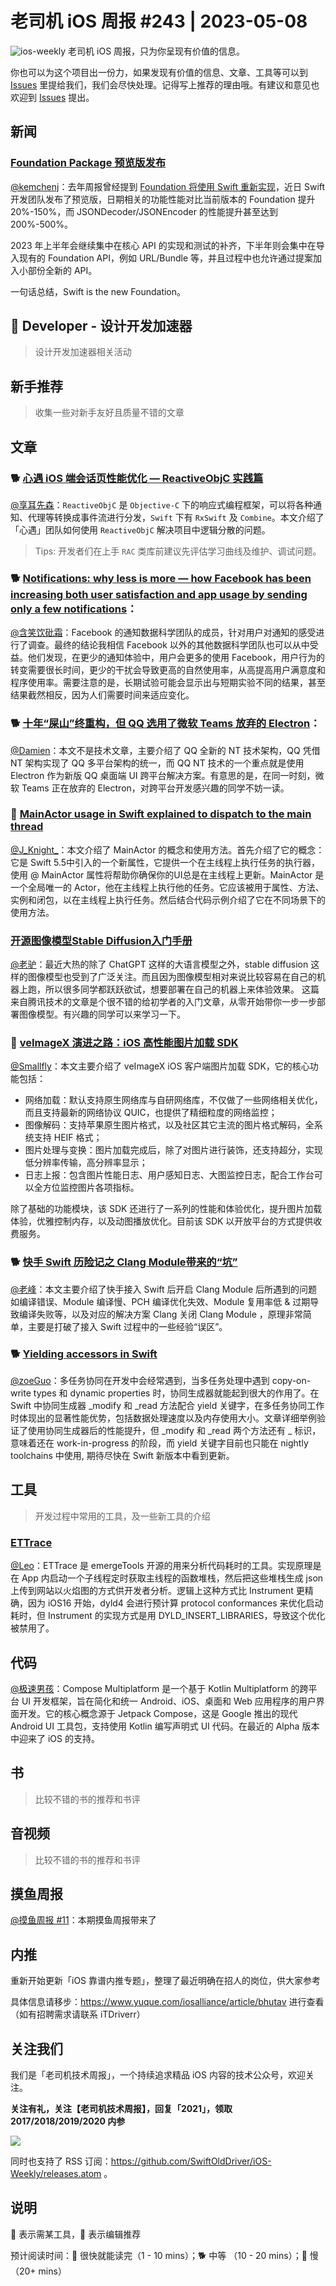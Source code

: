 # 老司机 iOS 周报 #243 | 2023-05-08

![ios-weekly](https://github.com/SwiftOldDriver/iOS-Weekly/blob/master/assets/ios-weekly.png?raw=true)
老司机 iOS 周报，只为你呈现有价值的信息。

你也可以为这个项目出一份力，如果发现有价值的信息、文章、工具等可以到 [Issues](https://github.com/SwiftOldDriver/iOS-Weekly/issues) 里提给我们，我们会尽快处理。记得写上推荐的理由哦。有建议和意见也欢迎到 [Issues](https://github.com/SwiftOldDriver/iOS-Weekly/issues) 提出。

## 新闻

### [Foundation Package 预览版发布](https://www.swift.org/blog/foundation-preview-now-available/)

[@kemchenj](https://kemchenj.github.io/)：去年周报曾经提到 [Foundation 将使用 Swift 重新实现](https://github.com/SwiftOldDriver/iOS-Weekly/blob/9f5f9487a469fd33d0c39f3434107f77987946c0/Reports/2022/%23227-2022.12.12.md?plain=1#L10)，近日 Swift 开发团队发布了预览版，日期相关的功能性能对比当前版本的 Foundation 提升 20%-150%，而 JSONDecoder/JSONEncoder 的性能提升甚至达到 200%-500%。

2023 年上半年会继续集中在核心 API 的实现和测试的补齐，下半年则会集中在导入现有的 Foundation API，例如 URL/Bundle 等，并且过程中也允许通过提案加入小部份全新的 API。

一句话总结，Swift is the new Foundation。

##  Developer - 设计开发加速器

> 设计开发加速器相关活动

## 新手推荐

> 收集一些对新手友好且质量不错的文章

## 文章

### 🐕 [心遇 iOS 端会话页性能优化 — ReactiveObjC 实践篇](https://mp.weixin.qq.com/s/_nYM42vgSEqlJuoMlPdCUw)

[@享耳先森](https://github.com/iblacksun)：`ReactiveObjC` 是 `Objective-C` 下的响应式编程框架，可以将各种通知、代理等转换成事件流进行分发，`Swift` 下有 `RxSwift` 及 `Combine`。本文介绍了「心遇」团队如何使用 `ReactiveObjC` 解决项目中逻辑分散的问题。

> Tips: 开发者们在上手  `RAC` 类库前建议先评估学习曲线及维护、调试问题。

### 🐕 [Notifications: why less is more — how Facebook has been increasing both user satisfaction and app usage by sending only a few notifications](https://medium.com/@AnalyticsAtMeta/notifications-why-less-is-more-how-facebook-has-been-increasing-both-user-satisfaction-and-app-9463f7325e7d)：

[@含笑饮砒霜](https://weibo.com/chinafishnews/)：Facebook 的通知数据科学团队的成员，针对用户对通知的感受进行了调查。最终的结论我相信 Facebook 以外的其他数据科学团队也可以从中受益。他们发现，在更少的通知体验中，用户会更多的使用 Facebook，用户行为的转变需要很长时间，更少的干扰会导致更高的自然使用率，从高提高用户满意度和程序使用率。需要注意的是，长期试验可能会显示出与短期实验不同的结果，甚至结果截然相反，因为人们需要时间来适应变化。


### 🐕 [十年“屎山”终重构，但 QQ 选用了微软 Teams 放弃的 Electron](https://mp.weixin.qq.com/s/f6M1w2kX0jhYgasIWwsawg)：

[@Damien](https://github.com/ZengyiMa)：本文不是技术文章，主要介绍了 QQ 全新的 NT 技术架构，QQ 凭借 NT 架构实现了 QQ 多平台架构的统一，而 QQ NT 技术的一个重点就是使用 Electron 作为新版 QQ 桌面端 UI 跨平台解决方案。有意思的是，在同一时刻，微软 Teams 正在放弃的 Electron，对跨平台开发感兴趣的同学不妨一读。

### 🐎 [MainActor usage in Swift explained to dispatch to the main thread](https://www.avanderlee.com/swift/mainactor-dispatch-main-thread/)

[@J_Knight_](https://github.com/knightsj)：本文介绍了 MainActor 的概念和使用方法。首先介绍了它的概念：它是 Swift 5.5中引入的一个新属性，它提供一个在主线程上执行任务的执行器，使用 @ MainActor 属性将帮助你确保你的UI总是在主线程上更新。MainActor 是一个全局唯一的 Actor，他在主线程上执行他的任务。它应该被用于属性、方法、实例和闭包，以在主线程上执行任务。然后结合代码示例介绍了它在不同场景下的使用方法。


### [开源图像模型Stable Diffusion入门手册](https://mp.weixin.qq.com/s/8czNX-pXyOeFDFhs2fo7HA)

[@老驴](https://weibo.com/u/6090610445)：最近大热的除了 ChatGPT 这样的大语言模型之外，stable diffusion 这样的图像模型也受到了广泛关注。而且因为图像模型相对来说比较容易在自己的机器上跑，所以很多同学都跃跃欲试，想要部署在自己的机器上来体验效果。 这篇来自腾讯技术的文章是个很不错的给初学者的入门文章，从零开始带你一步一步部署图像模型。有兴趣的同学可以来学习一下。

### 🐎 [veImageX 演进之路：iOS 高性能图片加载 SDK](https://mp.weixin.qq.com/s/JClQbL9D3PftGuw2H_KXXw)

[@Smallfly](https://github.com/iostalks)：本文主要介绍了 veImageX iOS 客户端图片加载 SDK，它的核心功能包括：

- 网络加载：默认支持原生网络库与自研网络库，不仅做了一些网络相关优化，而且支持最新的网络协议 QUIC，也提供了精细粒度的网络监控；
- 图像解码：支持苹果原生图片格式，以及社区其它主流的图片格式解码，全系统支持 HEIF 格式；
- 图片处理与变换：图片加载完成后，除了对图片进行装饰，还支持超分，实现低分辨率传输，高分辨率显示；
- 日志上报：包含图片性能日志、用户感知日志、大图监控日志，配合工作台可以全方位监控图片各项指标。

除了基础的功能模块，该 SDK 还进行了一系列的性能和体验优化，提升图片加载体验，优雅控制内存，以及动图播放优化。目前该 SDK 以开放平台的方式提供收费服务。

### 🐕 [快手 Swift 历险记之 Clang Module带来的“坑”](https://mp.weixin.qq.com/s/RarmJgRWiINE87feMAMaaA)

[@老峰](https://github.com/Gesantung)：本文主要介绍了快手接入 Swift 后开启 Clang Module 后所遇到的问题如编译错误、Module 编译慢、PCH 编译优化失效、Module 复用率低 & 过期导致编译失败等，以及对应的解决方案 Clang 关闭 Clang Module ，原理非常简单，主要是打破了接入 Swift 过程中的一些经验“误区”。

### 🐕  [Yielding accessors in Swift](https://trycombine.com/posts/swift-read-modify-coroutines/)

[@zoeGuo](https://github.com/zoeGuo)：多任务协同在开发中会经常遇到，当多任务处理中遇到 copy-on-write types 和 dynamic properties 时，协同生成器就能起到很大的作用了。在 Swift 中协同生成器 _modify 和 _read 方法配合 yield 关键字，在多任务协同工作时体现出的显著性能优势，包括数据处理速度以及内存使用大小。文章详细举例验证了使用协同生成器后的性能提升，但 _modify 和 _read 两个方法还有 _ 标识，意味着还在 work-in-progress 的阶段，而 yield 关键字目前也只能在 nightly toolchains 中使用, 期待尽快在 Swift 新版本中看到更新。

## 工具

> 开发过程中常用的工具，及一些新工具的介绍

### [ETTrace](https://github.com/emergeTools/ettrace)

[@Leo](https://github.com/leomobiledeveloper)：ETTrace 是 emergeTools 开源的用来分析代码耗时的工具。实现原理是在 App 内启动一个子线程定时获取主线程的函数堆栈，然后把这些堆栈生成 json 上传到网站以火焰图的方式供开发者分析。逻辑上这种方式比 Instrument 更精确，因为 iOS16 开始，dyld4 会进行预计算 protocol conformances 来优化启动耗时，但 Instrument 的实现方式是用 DYLD_INSERT_LIBRARIES，导致这个优化被禁用了。


## 代码

[@极速男孩](https://github.com/ztlyyznf001)：Compose Multiplatform 是一个基于 Kotlin Multiplatform 的跨平台 UI 开发框架，旨在简化和统一 Android、iOS、桌面和 Web 应用程序的用户界面开发。它的核心概念源于 Jetpack Compose，这是 Google 推出的现代 Android UI 工具包，支持使用 Kotlin 编写声明式 UI 代码。在最近的 Alpha 版本中迎来了 iOS 的支持。

## 书

> 比较不错的书的推荐和书评

## 音视频

> 比较不错的书的推荐和书评

## 摸鱼周报

[@摸鱼周报 #11](https://mp.weixin.qq.com/s/hE9wYlLX8F1sKjIF5eIPVQ)：本期摸鱼周报带来了

## 内推

重新开始更新「iOS 靠谱内推专题」，整理了最近明确在招人的岗位，供大家参考

具体信息请移步：https://www.yuque.com/iosalliance/article/bhutav 进行查看（如有招聘需求请联系 iTDriverr）

## 关注我们

我们是「老司机技术周报」，一个持续追求精品 iOS 内容的技术公众号，欢迎关注。

**关注有礼，关注【老司机技术周报】，回复「2021」，领取 2017/2018/2019/2020 内参**

![](https://github.com/SwiftOldDriver/iOS-Weekly/blob/master/assets/qrcode_for_wechat.jpg?raw=true)

同时也支持了 RSS 订阅：https://github.com/SwiftOldDriver/iOS-Weekly/releases.atom 。

## 说明

🚧 表示需某工具，🌟 表示编辑推荐

预计阅读时间：🐎 很快就能读完（1 - 10 mins）；🐕 中等 （10 - 20 mins）；🐢 慢（20+ mins）
